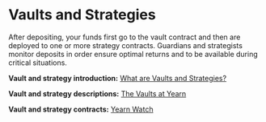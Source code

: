 # Vaults and Strategies

After depositing, your funds first go to the vault contract and then are deployed to one or more strategy contracts. Guardians and strategists monitor deposits in order ensure optimal returns and to be available during critical situations.

**Vault and strategy introduction:** [What are Vaults and Strategies?](https://blog.yearn.finance/articles/marco-worms/yearn-finance-explained-what-are-vaults-and-strategies)

**Vault and strategy descriptions:** [The Vaults at Yearn](https://vaults.yearn.finance/)

**Vault and strategy contracts:** [Yearn Watch](https://yearn.watch/)
